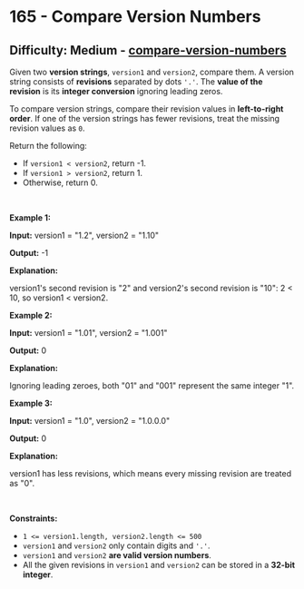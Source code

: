 <h1>165 - Compare Version Numbers</h1><h2>Difficulty: Medium - <a href="https://leetcode.com/problems/compare-version-numbers/">compare-version-numbers</a></h2><p>Given two <strong>version strings</strong>, <code>version1</code> and <code>version2</code>, compare them. A version string consists of <strong>revisions</strong> separated by dots <code>&#39;.&#39;</code>. The <strong>value of the revision</strong> is its <strong>integer conversion</strong> ignoring leading zeros.</p>

<p>To compare version strings, compare their revision values in <strong>left-to-right order</strong>. If one of the version strings has fewer revisions, treat the missing revision values as <code>0</code>.</p>

<p>Return the following:</p>

<ul>
	<li>If <code>version1 &lt; version2</code>, return -1.</li>
	<li>If <code>version1 &gt; version2</code>, return 1.</li>
	<li>Otherwise, return 0.</li>
</ul>

<p>&nbsp;</p>
<p><strong class="example">Example 1:</strong></p>

<div class="example-block">
<p><strong>Input:</strong> <span class="example-io">version1 = &quot;1.2&quot;, version2 = &quot;1.10&quot;</span></p>

<p><strong>Output:</strong> <span class="example-io">-1</span></p>

<p><strong>Explanation:</strong></p>

<p>version1&#39;s second revision is &quot;2&quot; and version2&#39;s second revision is &quot;10&quot;: 2 &lt; 10, so version1 &lt; version2.</p>
</div>

<p><strong class="example">Example 2:</strong></p>

<div class="example-block">
<p><strong>Input:</strong> <span class="example-io">version1 = &quot;1.01&quot;, version2 = &quot;1.001&quot;</span></p>

<p><strong>Output:</strong> <span class="example-io">0</span></p>

<p><strong>Explanation:</strong></p>

<p>Ignoring leading zeroes, both &quot;01&quot; and &quot;001&quot; represent the same integer &quot;1&quot;.</p>
</div>

<p><strong class="example">Example 3:</strong></p>

<div class="example-block">
<p><strong>Input:</strong> <span class="example-io">version1 = &quot;1.0&quot;, version2 = &quot;1.0.0.0&quot;</span></p>

<p><strong>Output:</strong> <span class="example-io">0</span></p>

<p><strong>Explanation:</strong></p>

<p>version1 has less revisions, which means every missing revision are treated as &quot;0&quot;.</p>
</div>

<p>&nbsp;</p>
<p><strong>Constraints:</strong></p>

<ul>
	<li><code>1 &lt;= version1.length, version2.length &lt;= 500</code></li>
	<li><code>version1</code> and <code>version2</code>&nbsp;only contain digits and <code>&#39;.&#39;</code>.</li>
	<li><code>version1</code> and <code>version2</code>&nbsp;<strong>are valid version numbers</strong>.</li>
	<li>All the given revisions in&nbsp;<code>version1</code> and <code>version2</code>&nbsp;can be stored in&nbsp;a&nbsp;<strong>32-bit integer</strong>.</li>
</ul>
